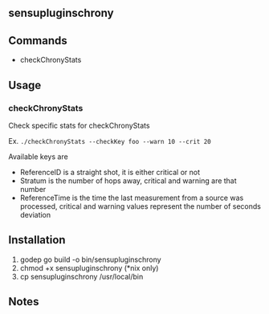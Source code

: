 ## sensupluginschrony

## Commands
 * checkChronyStats

## Usage

### checkChronyStats
Check specific stats for checkChronyStats

Ex. `./checkChronyStats --checkKey foo --warn 10 --crit 20`

Available keys are

- ReferenceID is a straight shot, it is either critical or not
- Stratum is the number of hops away, critical and warning are that number
- ReferenceTime is the time the last measurement from a source was processed, critical and warning values represent the number of seconds deviation

## Installation

1. godep go build -o bin/sensupluginschrony
1. chmod +x sensupluginschrony (*nix only)
1. cp sensupluginschrony /usr/local/bin

## Notes  
